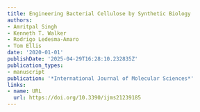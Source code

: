 ```yaml
---
title: Engineering Bacterial Cellulose by Synthetic Biology
authors:
- Amritpal Singh
- Kenneth T. Walker
- Rodrigo Ledesma‐Amaro
- Tom Ellis
date: '2020-01-01'
publishDate: '2025-04-29T16:28:10.232835Z'
publication_types:
- manuscript
publication: '*International Journal of Molecular Sciences*'
links:
- name: URL
  url: https://doi.org/10.3390/ijms21239185
---
```

